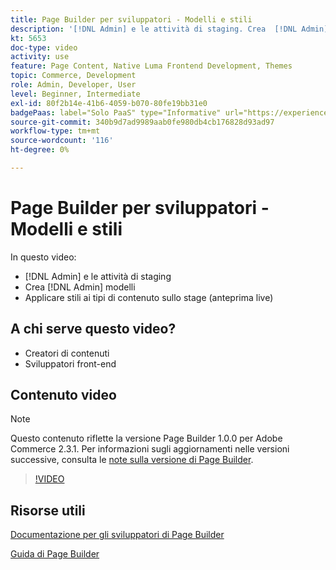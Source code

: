 ```yaml
---
title: Page Builder per sviluppatori - Modelli e stili
description: '[!DNL Admin] e le attività di staging. Crea  [!DNL Admin] modelli​. Applicare stili ai tipi di contenuto sullo stage (anteprima live).'
kt: 5653
doc-type: video
activity: use
feature: Page Content, Native Luma Frontend Development, Themes
topic: Commerce, Development
role: Admin, Developer, User
level: Beginner, Intermediate
exl-id: 80f2b14e-41b6-4059-b070-80fe19bb31e0
badgePaas: label="Solo PaaS" type="Informative" url="https://experienceleague.adobe.com/it/docs/commerce/user-guides/product-solutions" tooltip="Applicabile solo ai progetti Adobe Commerce on Cloud (infrastruttura PaaS gestita da Adobe) e ai progetti on-premise."
source-git-commit: 340b9d7ad9989aab0fe980db4cb176828d93ad97
workflow-type: tm+mt
source-wordcount: '116'
ht-degree: 0%

---
```


# Page Builder per sviluppatori - Modelli e stili

In questo video:

- [!DNL Admin] e le attività di staging
- Crea [!DNL Admin] modelli&#x200B;
- Applicare stili ai tipi di contenuto sullo stage (anteprima live)

## A chi serve questo video?

- Creatori di contenuti
- Sviluppatori front-end

## Contenuto video

>[!NOTE]
>
>Questo contenuto riflette la versione Page Builder 1.0.0 per Adobe Commerce 2.3.1. Per informazioni sugli aggiornamenti nelle versioni successive, consulta le [note sulla versione di Page Builder](https://experienceleague.adobe.com/docs/commerce-admin/page-builder/release-notes.html?lang=it).

>[!VIDEO](https://video.tv.adobe.com/v/3430952?quality=12&learn=on&captions=ita)

## Risorse utili

[Documentazione per gli sviluppatori di Page Builder](https://developer.adobe.com/commerce/frontend-core/page-builder/)

[Guida di Page Builder](https://experienceleague.adobe.com/docs/commerce-admin/page-builder/introduction.html?lang=it)
